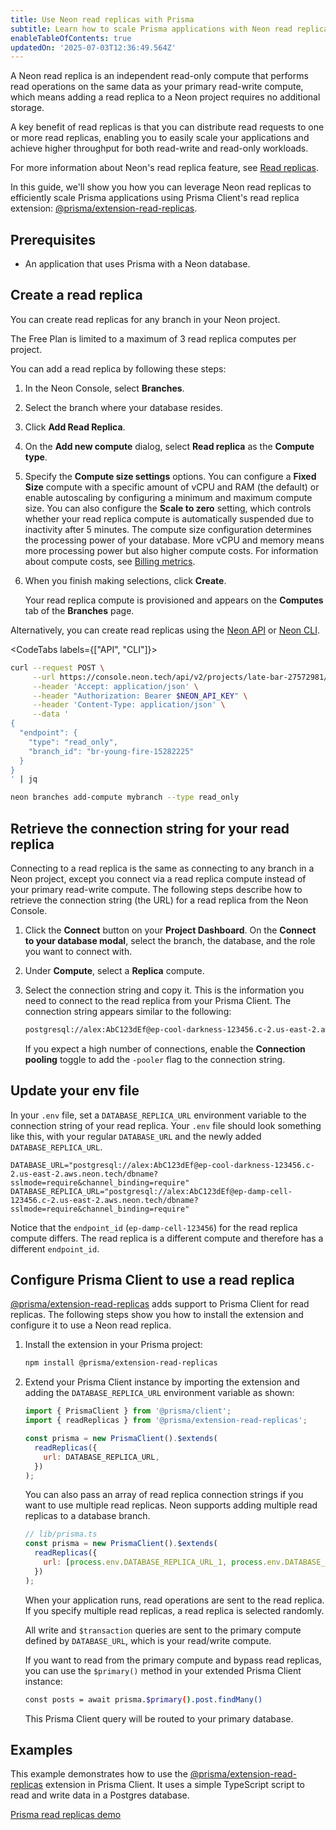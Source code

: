 ```yaml
---
title: Use Neon read replicas with Prisma
subtitle: Learn how to scale Prisma applications with Neon read replicas
enableTableOfContents: true
updatedOn: '2025-07-03T12:36:49.564Z'
---
```


A Neon read replica is an independent read-only compute that performs read operations on the same data as your primary read-write compute, which means adding a read replica to a Neon project requires no additional storage.

A key benefit of read replicas is that you can distribute read requests to one or more read replicas, enabling you to easily scale your applications and achieve higher throughput for both read-write and read-only workloads.

For more information about Neon's read replica feature, see [Read replicas](/docs/introduction/read-replicas).

In this guide, we'll show you how you can leverage Neon read replicas to efficiently scale Prisma applications using Prisma Client's read replica extension: [@prisma/extension-read-replicas](https://github.com/prisma/extension-read-replicas).

## Prerequisites

- An application that uses Prisma with a Neon database.

## Create a read replica

You can create read replicas for any branch in your Neon project.

<Admonition type="note">
The Free Plan is limited to a maximum of 3 read replica computes per project.
</Admonition>

You can add a read replica by following these steps:

1. In the Neon Console, select **Branches**.
2. Select the branch where your database resides.
3. Click **Add Read Replica**.
4. On the **Add new compute** dialog, select **Read replica** as the **Compute type**.
5. Specify the **Compute size settings** options. You can configure a **Fixed Size** compute with a specific amount of vCPU and RAM (the default) or enable autoscaling by configuring a minimum and maximum compute size. You can also configure the **Scale to zero** setting, which controls whether your read replica compute is automatically suspended due to inactivity after 5 minutes.
   <Admonition type="note">
   The compute size configuration determines the processing power of your database. More vCPU and memory means more processing power but also higher compute costs. For information about compute costs, see [Billing metrics](/docs/introduction/billing).
   </Admonition>
6. When you finish making selections, click **Create**.

   Your read replica compute is provisioned and appears on the **Computes** tab of the **Branches** page.

Alternatively, you can create read replicas using the [Neon API](https://api-docs.neon.tech/reference/createprojectendpoint) or [Neon CLI](/docs/reference/cli-branches#create).

<CodeTabs labels={["API", "CLI"]}>

```bash
curl --request POST \
     --url https://console.neon.tech/api/v2/projects/late-bar-27572981/endpoints \
     --header 'Accept: application/json' \
     --header "Authorization: Bearer $NEON_API_KEY" \
     --header 'Content-Type: application/json' \
     --data '
{
  "endpoint": {
    "type": "read_only",
    "branch_id": "br-young-fire-15282225"
  }
}
' | jq
```

```bash
neon branches add-compute mybranch --type read_only
```

</CodeTabs>

## Retrieve the connection string for your read replica

Connecting to a read replica is the same as connecting to any branch in a Neon project, except you connect via a read replica compute instead of your primary read-write compute. The following steps describe how to retrieve the connection string (the URL) for a read replica from the Neon Console.

1. Click the **Connect** button on your **Project Dashboard**. On the **Connect to your database modal**, select the branch, the database, and the role you want to connect with.
1. Under **Compute**, select a **Replica** compute.
1. Select the connection string and copy it. This is the information you need to connect to the read replica from your Prisma Client. The connection string appears similar to the following:

   ```bash shouldWrap
   postgresql://alex:AbC123dEf@ep-cool-darkness-123456.c-2.us-east-2.aws.neon.tech/dbname?sslmode=require&channel_binding=require
   ```

   If you expect a high number of connections, enable the **Connection pooling** toggle to add the `-pooler` flag to the connection string.

## Update your env file

In your `.env` file, set a `DATABASE_REPLICA_URL` environment variable to the connection string of your read replica. Your `.env` file should look something like this, with your regular `DATABASE_URL` and the newly added `DATABASE_REPLICA_URL`.

```text
DATABASE_URL="postgresql://alex:AbC123dEf@ep-cool-darkness-123456.c-2.us-east-2.aws.neon.tech/dbname?sslmode=require&channel_binding=require"
DATABASE_REPLICA_URL="postgresql://alex:AbC123dEf@ep-damp-cell-123456.c-2.us-east-2.aws.neon.tech/dbname?sslmode=require&channel_binding=require"
```

Notice that the `endpoint_id` (`ep-damp-cell-123456`) for the read replica compute differs. The read replica is a different compute and therefore has a different `endpoint_id`.

## Configure Prisma Client to use a read replica

[@prisma/extension-read-replicas](https://github.com/prisma/extension-read-replicas) adds support to Prisma Client for read replicas. The following steps show you how to install the extension and configure it to use a Neon read replica.

1. Install the extension in your Prisma project:

   ```bash
   npm install @prisma/extension-read-replicas
   ```

2. Extend your Prisma Client instance by importing the extension and adding the `DATABASE_REPLICA_URL` environment variable as shown:

   ```javascript
   import { PrismaClient } from '@prisma/client';
   import { readReplicas } from '@prisma/extension-read-replicas';

   const prisma = new PrismaClient().$extends(
     readReplicas({
       url: DATABASE_REPLICA_URL,
     })
   );
   ```

   <Admonition type="note">
   You can also pass an array of read replica connection strings if you want to use multiple read replicas. Neon supports adding multiple read replicas to a database branch.

   ```javascript
   // lib/prisma.ts
   const prisma = new PrismaClient().$extends(
     readReplicas({
       url: [process.env.DATABASE_REPLICA_URL_1, process.env.DATABASE_REPLICA_URL_2],
     })
   );
   ```

   </Admonition>

   When your application runs, read operations are sent to the read replica. If you specify multiple read replicas, a read replica is selected randomly.

   All write and `$transaction` queries are sent to the primary compute defined by `DATABASE_URL`, which is your read/write compute.

   If you want to read from the primary compute and bypass read replicas, you can use the `$primary()` method in your extended Prisma Client instance:

   ```bash
   const posts = await prisma.$primary().post.findMany()
   ```

   This Prisma Client query will be routed to your primary database.

## Examples

This example demonstrates how to use the [@prisma/extension-read-replicas](https://github.com/prisma/extension-read-replicas) extension in Prisma Client. It uses a simple TypeScript script to read and write data in a Postgres database.

<DetailIconCards>
<a href="https://github.com/prisma/read-replicas-demo" description="A TypeScript example showing how to use the @prisma/extension-read-replicas extension in Prisma Client" icon="github">Prisma read replicas demo</a>
</DetailIconCards>

<NeedHelp/>
